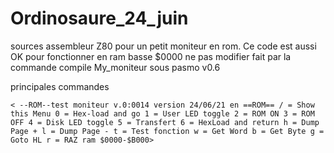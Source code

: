 # Ordinosaure_24_juin
sources assembleur Z80 pour un petit moniteur en rom.
Ce code est aussi OK pour fonctionner en ram basse $0000
ne pas modifier
fait par la commande compile My_moniteur sous pasmo v0.6

principales commandes


>
`<
--ROM--test moniteur v.0:0014
version 24/06/21 en ==ROM==
/ = Show this Menu
0 = Hex-load and go
1 = User LED toggle
2 = ROM ON
3 = ROM OFF
4 = Disk LED toggle
5 = Transfert
6 = HexLoad and return
h = Dump Page +
l = Dump Page -
t = Test fonction
w = Get Word
b = Get Byte
g = Goto HL
r = RAZ ram $0000-$B000>`


